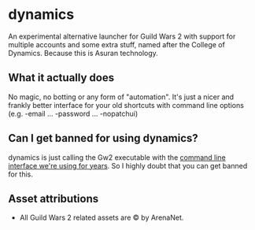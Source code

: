 # dynamics

An experimental alternative launcher for Guild Wars 2 with support for multiple accounts and some extra stuff, named after the College of Dynamics. Because this is Asuran technology.

## What it actually does

No magic, no botting or any form of "automation". It's just a nicer and frankly better interface for your old shortcuts with command line options (e.g. -email ... -password ... -nopatchui)

## Can I get banned for using dynamics?

dynamics is just calling the Gw2 executable with the [command line interface we're using for years](https://wiki.guildwars2.com/wiki/Command_line_arguments). So I highly doubt that you can get banned for this.

## Asset attributions

* All Guild Wars 2 related assets are &copy; by ArenaNet.

